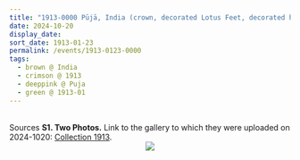 ```yaml
---
title: "1913-0000 Pūjā, India (crown, decorated Lotus Feet, decorated hands, garland, wrap, closed eyes, child, Sahaja Yogis, window, cloth, fruits, white)"
date: 2024-10-20
display_date: 
sort_date: 1913-01-23
permalink: /events/1913-0123-0000
tags:
  - brown @ India
  - crimson @ 1913
  - deeppink @ Puja
  - green @ 1913-01
---
```


<br>

<wave-list>
  <list-title color="DarkSeaGreen" width="40">Sources</list-title>
  <list-item color="BlanchedAlmond"  width="280"><b>S1. Two Photos.</b> Link to the gallery to which they were uploaded on 2024-1020: <a href="https://eternalmoments.smugmug.com/Collections/Raj-Kunwar-Raul-Collection/1913">Collection 1913</a>.</list-item>
</wave-list>

<div style="text-align: center"><img src="https://pub-bcc3cbe9b1e94ba1ac28915f7a3900fa.r2.dev/1913-0000_Puja_India_(crown_decorated_Lotus_Feet_decorated_hands_garland_wrap_closed_eyes_child_Sahaja_Yogis_window_cloth_fruits_white)_02_(Mahipalsingh_Jaisingh_Raul_Collection_scanned_by_Ankit_Khare).jpg" /></div>